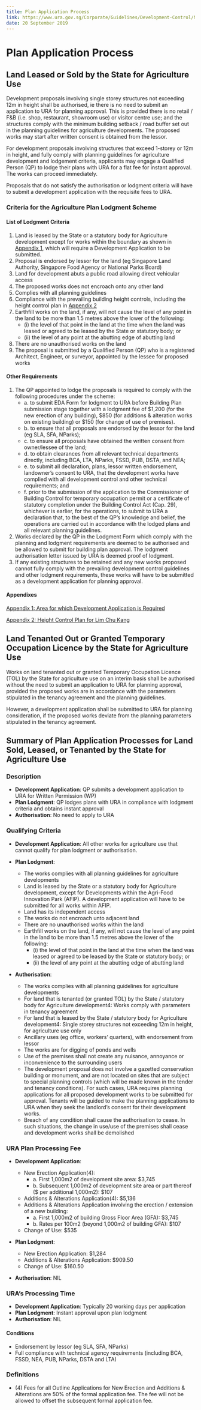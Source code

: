 ```yaml
---
title: Plan Application Process
link: https://www.ura.gov.sg/Corporate/Guidelines/Development-Control/Non-Residential/Agriculture/App-Pro
date: 20 September 2019
---
```


# Plan Application Process

## Land Leased or Sold by the State for Agriculture Use

Development proposals involving single storey structures not exceeding 12m in height shall be authorised, ie there is no need to submit an application to URA for planning approval. This is provided there is no retail / F&B (i.e. shop, restaurant, showroom use) or visitor centre use; and the structures comply with the minimum building setback / road buffer set out in the planning guidelines for agriculture developments. The proposed works may start after written consent is obtained from the lessor.

For development proposals involving structures that exceed 1-storey or 12m in height, and fully comply with planning guidelines for agriculture development and lodgement criteria, applicants may engage a Qualified Person (QP) to lodge their plans with URA for a flat fee for instant approval. The works can proceed immediately.

Proposals that do not satisfy the authorisation or lodgment criteria will have to submit a development application with the requisite fees to URA.

### Criteria for the Agriculture Plan Lodgment Scheme

#### List of Lodgment Criteria

1. Land is leased by the State or a statutory body for Agriculture development except for works within the boundary as shown in [Appendix 1](https://www.ura.gov.sg/-/media/Corporate/Guidelines/Development-control/Plan-Lodgement/Lim-Chu-Kang-Height-Control-Plan.jpg), which will require a Development Application to be submitted.
2. Proposal is endorsed by lessor for the land (eg Singapore Land Authority, Singapore Food Agency or National Parks Board)
3. Land for development abuts a public road allowing direct vehicular access
4. The proposed works does not encroach onto any other land
5. Complies with all planning guidelines
6. Compliance with the prevailing building height controls, including the height control plan in [Appendix 2](https://www.ura.gov.sg/-/media/Corporate/Guidelines/Development-control/Plan-Lodgement/Lim-Chu-Kang-Height-Control-Plan.jpg)
7. Earthfill works on the land, if any, will not cause the level of any point in the land to be more than 1.5 metres above the lower of the following:
   - (i) the level of that point in the land at the time when the land was leased or agreed to be leased by the State or statutory body; or
   - (ii) the level of any point at the abutting edge of abutting land
8. There are no unauthorised works on the land
9. The proposal is submitted by a Qualified Person (QP) who is a registered Architect, Engineer, or surveyor, appointed by the lessee for proposed works

#### Other Requirements

1. The QP appointed to lodge the proposals is required to comply with the following procedures under the scheme:
   - a. to submit EDA Form for lodgment to URA before Building Plan submission stage together with a lodgment fee of $1,200 (for the new erection of any building), $850 (for additions & alteration works on existing building) or $150 (for change of use of premises).
   - b. to ensure that all proposals are endorsed by the lessor for the land (eg SLA, SFA, NParks);
   - c. to ensure all proposals have obtained the written consent from owner/lessee of the land;
   - d. to obtain clearances from all relevant technical departments directly, including BCA, LTA, NParks, FSSD, PUB, DSTA, and NEA;
   - e. to submit all declaration, plans, lessor written endorsement, landowner’s consent to URA, that the development works have complied with all development control and other technical requirements; and
   - f. prior to the submission of the application to the Commissioner of Building Control for temporary occupation permit or a certificate of statutory completion under the Building Control Act (Cap. 29), whichever is earlier, for the operations, to submit to URA a declaration that, to the best of the QP’s knowledge and belief, the operations are carried out in accordance with the lodged plans and all relevant planning guidelines.
2. Works declared by the QP in the Lodgment Form which comply with the planning and lodgment requirements are deemed to be authorised and be allowed to submit for building plan approval. The lodgment authorisation letter issued by URA is deemed proof of lodgment.
3. If any existing structures to be retained and any new works proposed cannot fully comply with the prevailing development control guidelines and other lodgment requirements, these works will have to be submitted as a development application for planning approval.

#### Appendixes

[Appendix 1: Area for which Development Application is Required](https://www.ura.gov.sg/-/media/5A1A40AD00594740AE437AD7C5E82607.ashx?h=1132&w=800)

[Appendix 2: Height Control Plan for Lim Chu Kang](https://www.ura.gov.sg/-/media/Corporate/Guidelines/Development-control/Plan-Lodgement/Lim-Chu-Kang-Height-Control-Plan.jpg)

## Land Tenanted Out or Granted Temporary Occupation Licence by the State for Agriculture Use

Works on land tenanted out or granted Temporary Occupation Licence (TOL) by the State for agriculture use on an interim basis shall be authorised without the need to submit an application to URA for planning approval, provided the proposed works are in accordance with the parameters stipulated in the tenancy agreement and the planning guidelines.

However, a development application shall be submitted to URA for planning consideration, if the proposed works deviate from the planning parameters stipulated in the tenancy agreement.

## Summary of Plan Application Processes for Land Sold, Leased, or Tenanted by the State for Agriculture Use

### Description

- **Development Application**: QP submits a development application to URA for Written Permission (WP)
- **Plan Lodgment**: QP lodges plans with URA in compliance with lodgment criteria and obtains instant approval
- **Authorisation**: No need to apply to URA

### Qualifying Criteria

- **Development Application**: All other works for agriculture use that cannot qualify for plan lodgment or authorisation.
- **Plan Lodgment**:

  - The works complies with all planning guidelines for agriculture developments
  - Land is leased by the State or a statutory body for Agriculture development, except for Developments within the Agri-Food Innovation Park (AFIP). A development application will have to be submitted for all works within AFIP.
  - Land has its independent access
  - The works do not encroach unto adjacent land
  - There are no unauthorised works within the land
  - Earthfill works on the land, if any, will not cause the level of any point in the land to be more than 1.5 metres above the lower of the following:
    - (i) the level of that point in the land at the time when the land was leased or agreed to be leased by the State or statutory body; or
    - (ii) the level of any point at the abutting edge of abutting land

- **Authorisation**:
  - The works complies with all planning guidelines for agriculture developments
  - For land that is tenanted (or granted TOL) by the State / statutory body for Agriculture development4: Works comply with parameters in tenancy agreement
  - For land that is leased by the State / statutory body for Agriculture development4: Single storey structures not exceeding 12m in height, for agriculture use only
  - Ancillary uses (eg office, workers’ quarters), with endorsement from lessor
  - The works are for digging of ponds and wells
  - Use of the premises shall not create any nuisance, annoyance or inconvenience to the surrounding users
  - The development proposal does not involve a gazetted conservation building or monument, and are not located on sites that are subject to special planning controls (which will be made known in the tender and tenancy conditions). For such cases, URA requires planning applications for all proposed development works to be submitted for approval. Tenants will be guided to make the planning applications to URA when they seek the landlord’s consent for their development works.
  - Breach of any condition shall cause the authorisation to cease. In such situations, the change in use/use of the premises shall cease and development works shall be demolished

### URA Plan Processing Fee

- **Development Application**:

  - New Erection Application(4):
    - a. First 1,000m2 of development site area: $3,745
    - b. Subsequent 1,000m2 of development site area or part thereof ($ per additional 1,000m2): $107
  - Additions & Alterations Application(4): $5,136
  - Additions & Alterations Application involving the erection / extension of a new building:
    - a. First 1,000m2 of building Gross Floor Area (GFA): $3,745
    - b. Rates per 100m2 (beyond 1,000m2 of building GFA): $107
  - Change of Use: $535

- **Plan Lodgment**:

  - New Erection Application: $1,284
  - Additions & Alterations Application: $909.50
  - Change of Use: $160.50

- **Authorisation**: NIL

### URA’s Processing Time

- **Development Application**: Typically 20 working days per application
- **Plan Lodgment**: Instant approval upon plan lodgment
- **Authorisation**: NIL

#### Conditions

- Endorsement by lessor (eg SLA, SFA, NParks)
- Full compliance with technical agency requirements (including BCA, FSSD, NEA, PUB, NParks, DSTA and LTA)

### Definitions

- (4) Fees for all Outline Applications for New Erection and Additions & Alterations are 50% of the formal application fee. The fee will not be allowed to offset the subsequent formal application fee.
